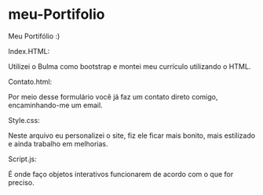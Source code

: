 # meu-Portifolio
 Meu Portifólio :)

Index.HTML:

Utilizei o Bulma como bootstrap e montei meu currículo utilizando o HTML.

Contato.html:

Por meio desse formulário você já faz um contato direto comigo, encaminhando-me um email.

Style.css:

Neste arquivo eu personalizei o site, fiz ele ficar mais bonito, mais estilizado e ainda trabalho em melhorias.

Script.js:

É onde faço objetos interativos funcionarem de acordo com o que for preciso.